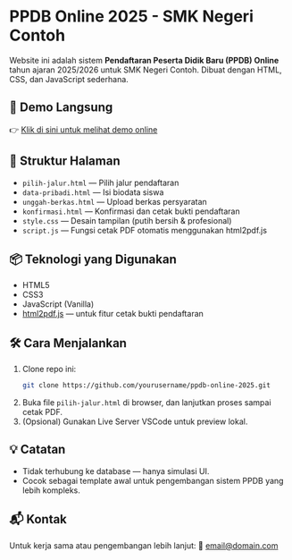 
# PPDB Online 2025 - SMK Negeri Contoh

Website ini adalah sistem **Pendaftaran Peserta Didik Baru (PPDB) Online** tahun ajaran 2025/2026 untuk SMK Negeri Contoh. Dibuat dengan HTML, CSS, dan JavaScript sederhana.

## 🔗 Demo Langsung
👉 [Klik di sini untuk melihat demo online](https://yourusername.github.io/nama-repo/)

## 📁 Struktur Halaman

- `pilih-jalur.html` — Pilih jalur pendaftaran
- `data-pribadi.html` — Isi biodata siswa
- `unggah-berkas.html` — Upload berkas persyaratan
- `konfirmasi.html` — Konfirmasi dan cetak bukti pendaftaran
- `style.css` — Desain tampilan (putih bersih & profesional)
- `script.js` — Fungsi cetak PDF otomatis menggunakan html2pdf.js

## 📦 Teknologi yang Digunakan

- HTML5
- CSS3
- JavaScript (Vanilla)
- [html2pdf.js](https://github.com/eKoopmans/html2pdf) — untuk fitur cetak bukti pendaftaran

## 🛠️ Cara Menjalankan

1. Clone repo ini:
   ```bash
   git clone https://github.com/yourusername/ppdb-online-2025.git
   ```
2. Buka file `pilih-jalur.html` di browser, dan lanjutkan proses sampai cetak PDF.
3. (Opsional) Gunakan Live Server VSCode untuk preview lokal.

## 💡 Catatan

- Tidak terhubung ke database — hanya simulasi UI.
- Cocok sebagai template awal untuk pengembangan sistem PPDB yang lebih kompleks.

## 📬 Kontak

Untuk kerja sama atau pengembangan lebih lanjut:
📧 email@domain.com
